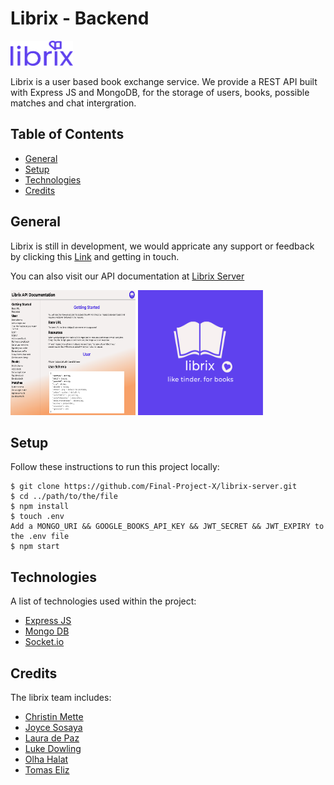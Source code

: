 # Librix - Backend

<img src="/statics/librix-small-logo.png" alt="logo" width="100px" height="40px" />

Librix is a user based book exchange service. We provide a REST API built with Express JS and MongoDB, for the storage of users, books, possible matches and chat intergration.

## Table of Contents

- [General](#general)
- [Setup](#setup)
- [Technologies](#technologies)
- [Credits](#credits)

## General

Librix is still in development, we would appricate any support or feedback by clicking this [Link](https://librix-feedbackform.netlify.app/) and getting in touch.

You can also visit our API documentation at [Librix Server](https://librix-server.herokuapp.com/)

<img src="/statics/documentation.png" alt="documentation" width="200px" height="200px" />
<img src="/statics/librix-book-full-logo.png" alt="logo" width="200px" height="200px" />

## Setup

Follow these instructions to run this project locally:

```
$ git clone https://github.com/Final-Project-X/librix-server.git
$ cd ../path/to/the/file
$ npm install
$ touch .env
Add a MONGO_URI && GOOGLE_BOOKS_API_KEY && JWT_SECRET && JWT_EXPIRY to the .env file
$ npm start
```

## Technologies

A list of technologies used within the project:

- [Express JS](https://expressjs.com/)
- [Mongo DB](https://www.mongodb.com/cloud/atlas/lp/try2-de?utm_source=google&utm_campaign=gs_emea_germany_search_core_brand_atlas_desktop&utm_term=mongo&utm_medium=cpc_paid_search&utm_ad=e&utm_ad_campaign_id=12212624524&gclid=Cj0KCQjwp86EBhD7ARIsAFkgakj2gl0AJL_I9zdrpu8Cw9oSUu9hsrI6B7lcfVbmH43P9dX2k5eVQnkaAtonEALw_wcB)
- [Socket.io](https://socket.io/)

## Credits

The librix team includes:

- [Christin Mette](https://github.com/chmette)
- [Joyce Sosaya](https://github.com/Winkel2019)
- [Laura de Paz](https://github.com/laurapacis)
- [Luke Dowling](https://github.com/luke-dowling)
- [Olha Halat](https://github.com/olhanotolga)
- [Tomas Eliz](https://github.com/TomasEliz)
